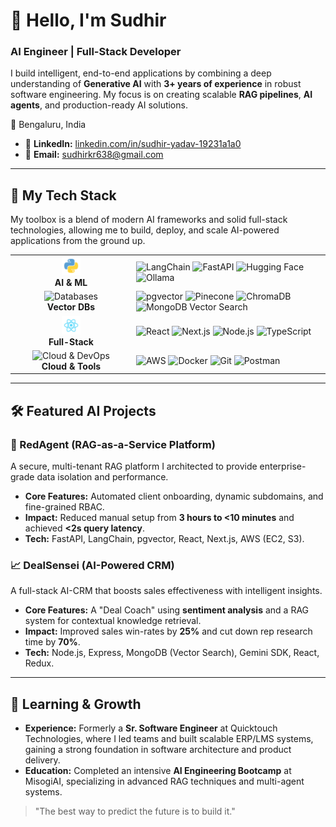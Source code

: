 # 👋 Hello, I'm Sudhir

### **AI Engineer | Full-Stack Developer**

I build intelligent, end-to-end applications by combining a deep understanding of **Generative AI** with **3+ years of experience** in robust software engineering. My focus is on creating scalable **RAG pipelines**, **AI agents**, and production-ready AI solutions.

📍 Bengaluru, India
- 🔗 **LinkedIn:** [linkedin.com/in/sudhir-yadav-19231a1a0](https://www.linkedin.com/in/sudhir-yadav-19231a1a0/)
- 📧 **Email:** [sudhirkr638@gmail.com](mailto:sudhirkr638@gmail.com)

---

## 🚀 My Tech Stack

My toolbox is a blend of modern AI frameworks and solid full-stack technologies, allowing me to build, deploy, and scale AI-powered applications from the ground up.

<table>
  <tr>
    <td align="center" width="180">
      <img src="https://github.com/edent/SuperTinyIcons/raw/master/images/svg/python.svg" width="30" height="30" alt="Python" />
      <br /><strong>AI & ML</strong>
    </td>
    <td>
      <img src="https://img.shields.io/badge/-LangChain-FFFFFF?style=flat&logo=LangChain" alt="LangChain" />
      <img src="https://img.shields.io/badge/FastAPI-009688?style=flat&logo=fastapi" alt="FastAPI" />
      <img src="https://img.shields.io/badge/%F0%9F%A4%97%20Hugging%20Face-FFD21E?style=flat" alt="Hugging Face" />
      <img src="https://img.shields.io/badge/-Ollama-000000?style=flat" alt="Ollama" />
    </td>
  </tr>
  <tr>
    <td align="center">
      <img src="https://www.vectorlogo.zone/logos/postgresql/postgresql-icon.svg" width="30" height="30" alt="Databases" />
      <br /><strong>Vector DBs</strong>
    </td>
    <td>
      <img src="https://img.shields.io/badge/pgvector-336791?style=flat&logo=postgresql&logoColor=white" alt="pgvector" />
      <img src="https://img.shields.io/badge/Pinecone-0C59E8?style=flat&logo=pinecone&logoColor=white" alt="Pinecone" />
      <img src="https://img.shields.io/badge/Chroma-553ADD?style=flat" alt="ChromaDB" />
      <img src="https://img.shields.io/badge/-MongoDB%20Atlas-47A248?style=flat&logo=mongodb" alt="MongoDB Vector Search" />
    </td>
  </tr>
  <tr>
    <td align="center">
      <img src="https://github.com/edent/SuperTinyIcons/raw/master/images/svg/react.svg" width="30" height="30" alt="Frontend" />
      <br /><strong>Full-Stack</strong>
    </td>
    <td>
      <img src="https://img.shields.io/badge/-ReactJS-61DAFB?style=flat&logo=react" alt="React" />
      <img src="https://img.shields.io/badge/-Next.js-black?style=flat&logo=next.js" alt="Next.js" />
      <img src="https://img.shields.io/badge/-Node.js-339933?style=flat&logo=node.js" alt="Node.js" />
      <img src="https://img.shields.io/badge/-TypeScript-3178C6?style=flat&logo=typescript" alt="TypeScript" />
    </td>
  </tr>
  <tr>
    <td align="center">
      <img src="https://github.com/edent/SuperTinyIcons/raw/master/images/svg/aws.svg" width="30" height="30" alt="Cloud & DevOps" />
      <br /><strong>Cloud & Tools</strong>
    </td>
    <td>
      <img src="https://img.shields.io/badge/AWS-232F3E?style=flat&logo=amazon-aws" alt="AWS" />
      <img src="https://img.shields.io/badge/Docker-2496ED?style=flat&logo=docker&logoColor=white" alt="Docker" />
      <img src="https://img.shields.io/badge/-Git-F05032?style=flat&logo=git" alt="Git" />
      <img src="https://img.shields.io/badge/-Postman-FF6C37?style=flat&logo=postman" alt="Postman" />
    </td>
  </tr>
</table>

---

## 🛠️ Featured AI Projects

### 🤖 RedAgent (RAG-as-a-Service Platform)
A secure, multi-tenant RAG platform I architected to provide enterprise-grade data isolation and performance.
- **Core Features:** Automated client onboarding, dynamic subdomains, and fine-grained RBAC.
- **Impact:** Reduced manual setup from **3 hours to <10 minutes** and achieved **<2s query latency**.
- **Tech:** FastAPI, LangChain, pgvector, React, Next.js, AWS (EC2, S3).

### 📈 DealSensei (AI-Powered CRM)
A full-stack AI-CRM that boosts sales effectiveness with intelligent insights.
- **Core Features:** A "Deal Coach" using **sentiment analysis** and a RAG system for contextual knowledge retrieval.
- **Impact:** Improved sales win-rates by **25%** and cut down rep research time by **70%**.
- **Tech:** Node.js, Express, MongoDB (Vector Search), Gemini SDK, React, Redux.

---

## 🌱 Learning & Growth

- **Experience:** Formerly a **Sr. Software Engineer** at Quicktouch Technologies, where I led teams and built scalable ERP/LMS systems, gaining a strong foundation in software architecture and product delivery.
- **Education:** Completed an intensive **AI Engineering Bootcamp** at MisogiAI, specializing in advanced RAG techniques and multi-agent systems.

> "The best way to predict the future is to build it."
